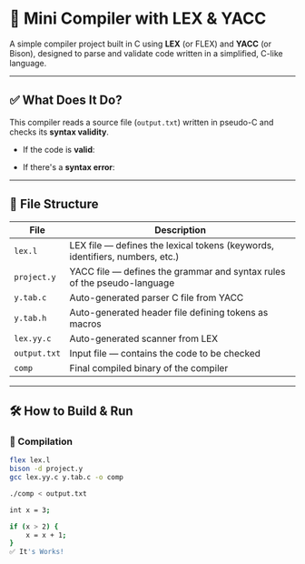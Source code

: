 # 🧠 Mini Compiler with LEX & YACC

A simple compiler project built in C using **LEX** (or FLEX) and **YACC** (or Bison), designed to parse and validate code written in a simplified, C-like language.

---

## ✅ What Does It Do?

This compiler reads a source file (`output.txt`) written in pseudo-C and checks its **syntax validity**.

- If the code is **valid**:  


- If there's a **syntax error**:  


---

## 📂 File Structure

| File         | Description |
|--------------|-------------|
| `lex.l`      | LEX file — defines the lexical tokens (keywords, identifiers, numbers, etc.) |
| `project.y`  | YACC file — defines the grammar and syntax rules of the pseudo-language |
| `y.tab.c`    | Auto-generated parser C file from YACC |
| `y.tab.h`    | Auto-generated header file defining tokens as macros |
| `lex.yy.c`   | Auto-generated scanner from LEX |
| `output.txt` | Input file — contains the code to be checked |
| `comp`       | Final compiled binary of the compiler |

---

## 🛠️ How to Build & Run

### 🧱 Compilation

```bash
flex lex.l
bison -d project.y
gcc lex.yy.c y.tab.c -o comp

./comp < output.txt

int x = 3;

if (x > 2) {
    x = x + 1;
}
✅ It's Works!


